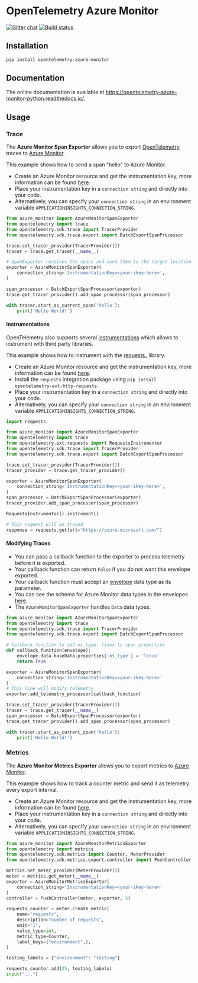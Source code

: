 # OpenTelemetry Azure Monitor

[![Gitter chat](https://img.shields.io/gitter/room/Microsoft/azure-monitor-python)](https://gitter.im/Microsoft/azure-monitor-python)
[![Build status](https://travis-ci.org/microsoft/opentelemetry-azure-monitor-python.svg?branch=master)](https://travis-ci.org/microsoft/opentelemetry-azure-monitor-python)

## Installation

```sh
pip install opentelemetry-azure-monitor
```

## Documentation

The online documentation is available at https://opentelemetry-azure-monitor-python.readthedocs.io/.

## Usage


### Trace

The **Azure Monitor Span Exporter** allows you to export [OpenTelemetry](https://opentelemetry.io/) traces to [Azure Monitor](https://docs.microsoft.com/azure/azure-monitor/).

This example shows how to send a span "hello" to Azure Monitor.

* Create an Azure Monitor resource and get the instrumentation key, more information can be found [here](https://docs.microsoft.com/azure/azure-monitor/app/create-new-resource).
* Place your instrumentation key in a `connection string` and directly into your code.
* Alternatively, you can specify your `connection string` in an environment variable ``APPLICATIONINSIGHTS_CONNECTION_STRING``.

```python
from azure_monitor import AzureMonitorSpanExporter
from opentelemetry import trace
from opentelemetry.sdk.trace import TracerProvider
from opentelemetry.sdk.trace.export import BatchExportSpanProcessor

trace.set_tracer_provider(TracerProvider())
tracer = trace.get_tracer(__name__)

# SpanExporter receives the spans and send them to the target location
exporter = AzureMonitorSpanExporter(
    connection_string='InstrumentationKey=<your-ikey-here>',
)

span_processor = BatchExportSpanProcessor(exporter)
trace.get_tracer_provider().add_span_processor(span_processor)

with tracer.start_as_current_span('hello'):
    print('Hello World!')
```

#### Instrumentations

OpenTelemetry also supports several [instrumentations](https://github.com/open-telemetry/opentelemetry-python/tree/master/instrumentation) which allows to instrument with third party libraries.

This example shows how to instrument with the [requests](https://2.python-requests.org/en/master/)_ library.

* Create an Azure Monitor resource and get the instrumentation key, more information can be found [here](https://docs.microsoft.com/azure/azure-monitor/app/create-new-resource).
* Install the `requests` integration package using ``pip install opentelemetry-ext-http-requests``.
* Place your instrumentation key in a `connection string` and directly into your code.
* Alternatively, you can specify your `connection string` in an environment variable ``APPLICATIONINSIGHTS_CONNECTION_STRING``.

```python
import requests

from azure_monitor import AzureMonitorSpanExporter
from opentelemetry import trace
from opentelemetry.ext.requests import RequestsInstrumentor
from opentelemetry.sdk.trace import TracerProvider
from opentelemetry.sdk.trace.export import BatchExportSpanProcessor

trace.set_tracer_provider(TracerProvider())
tracer_provider = trace.get_tracer_provider()

exporter = AzureMonitorSpanExporter(
    connection_string='InstrumentationKey=<your-ikey-here>',
)
span_processor = BatchExportSpanProcessor(exporter)
tracer_provider.add_span_processor(span_processor)

RequestsInstrumentor().instrument()

# This request will be traced
response = requests.get(url="https://azure.microsoft.com/")
```

#### Modifying Traces

* You can pass a callback function to the exporter to process telemetry before it is exported.
* Your callback function can return `False` if you do not want this envelope exported.
* Your callback function must accept an [envelope](https://github.com/microsoft/opentelemetry-exporters-python/blob/master/azure_monitor/src/azure_monitor/protocol.py#L80) data type as its parameter.
* You can see the schema for Azure Monitor data types in the envelopes [here](https://github.com/microsoft/opentelemetry-exporters-python/blob/master/azure_monitor/src/azure_monitor/protocol.py).
* The `AzureMonitorSpanExporter` handles `Data` data types.

```python
from azure_monitor import AzureMonitorSpanExporter
from opentelemetry import trace
from opentelemetry.sdk.trace import TracerProvider
from opentelemetry.sdk.trace.export import BatchExportSpanProcessor

# Callback function to add os_type: linux to span properties
def callback_function(envelope):
    envelope.data.baseData.properties['os_type'] = 'linux'
    return True

exporter = AzureMonitorSpanExporter(
    connection_string='InstrumentationKey=<your-ikey-here>'
)
# This line will modify telemetry
exporter.add_telemetry_processor(callback_function)

trace.set_tracer_provider(TracerProvider())
tracer = trace.get_tracer(__name__)
span_processor = BatchExportSpanProcessor(exporter)
trace.get_tracer_provider().add_span_processor(span_processor)

with tracer.start_as_current_span('hello'):
    print('Hello World!')
```

### Metrics

The **Azure Monitor Metrics Exporter** allows you to export metrics to [Azure Monitor](https://docs.microsoft.com/azure/azure-monitor/).

This example shows how to track a counter metric and send it as telemetry every export interval.

* Create an Azure Monitor resource and get the instrumentation key, more information can be found [here](https://docs.microsoft.com/azure/azure-monitor/app/create-new-resource).
* Place your instrumentation key in a `connection string` and directly into your code.
* Alternatively, you can specify your `connection string` in an environment variable ``APPLICATIONINSIGHTS_CONNECTION_STRING``.

```python
from azure_monitor import AzureMonitorMetricsExporter
from opentelemetry import metrics
from opentelemetry.sdk.metrics import Counter, MeterProvider
from opentelemetry.sdk.metrics.export.controller import PushController

metrics.set_meter_provider(MeterProvider())
meter = metrics.get_meter(__name__)
exporter = AzureMonitorMetricsExporter(
    connection_string='InstrumentationKey=<your-ikey-here>'
)
controller = PushController(meter, exporter, 5)

requests_counter = meter.create_metric(
    name="requests",
    description="number of requests",
    unit="1",
    value_type=int,
    metric_type=Counter,
    label_keys=("environment",),
)

testing_labels = {"environment": "testing"}

requests_counter.add(25, testing_labels)
input("...")
```
